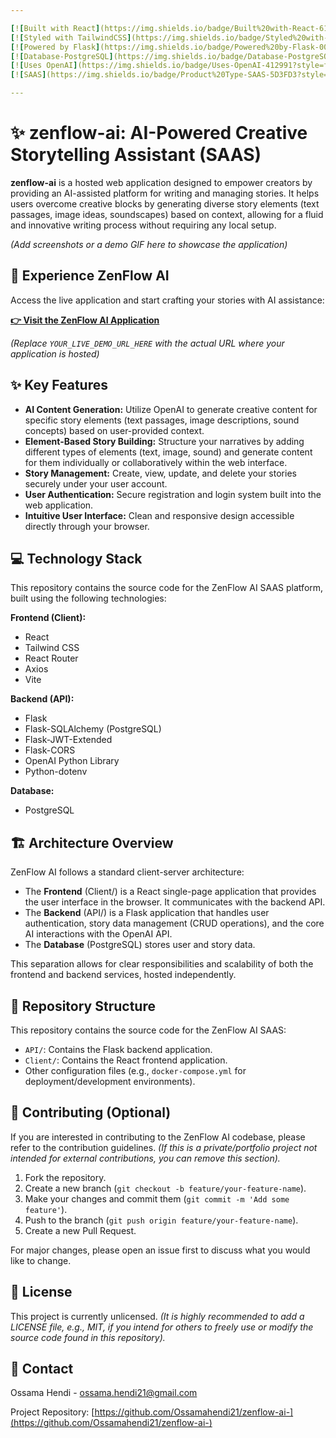 ```yaml
---

[![Built with React](https://img.shields.io/badge/Built%20with-React-61DAFB?style=for-the-badge&logo=react&logoColor=white)](https://react.dev/)
[![Styled with TailwindCSS](https://img.shields.io/badge/Styled%20with-TailwindCSS-06B6D4?style=for-the-badge&logo=tailwindcss&logoColor=white)](https://tailwindcss.com/)
[![Powered by Flask](https://img.shields.io/badge/Powered%20by-Flask-000000?style=for-the-badge&logo=flask&logoColor=white)](https://flask.palletsprojects.com/)
[![Database-PostgreSQL](https://img.shields.io/badge/Database-PostgreSQL-4169E1?style=for-the-badge&logo=postgresql&logoColor=white)](https://www.postgresql.org/)
[![Uses OpenAI](https://img.shields.io/badge/Uses-OpenAI-412991?style=for-the-badge&logo=openai&logoColor=white)](https://openai.com/)
[![SAAS](https://img.shields.io/badge/Product%20Type-SAAS-5D3FD3?style=for-the-badge&logo=vercel&logoColor=white)](#) <!-- Or substitute with your hosting provider logo if applicable -->

---
```


# ✨ zenflow-ai: AI-Powered Creative Storytelling Assistant (SAAS)

**zenflow-ai** is a hosted web application designed to empower creators by providing an AI-assisted platform for writing and managing stories. It helps users overcome creative blocks by generating diverse story elements (text passages, image ideas, soundscapes) based on context, allowing for a fluid and innovative writing process without requiring any local setup.

*(Add screenshots or a demo GIF here to showcase the application)*

## 🚀 Experience ZenFlow AI

Access the live application and start crafting your stories with AI assistance:

**[👉 Visit the ZenFlow AI Application](YOUR_LIVE_DEMO_URL_HERE)**

*(Replace `YOUR_LIVE_DEMO_URL_HERE` with the actual URL where your application is hosted)*

## ✨ Key Features

*   **AI Content Generation:** Utilize OpenAI to generate creative content for specific story elements (text passages, image descriptions, sound concepts) based on user-provided context.
*   **Element-Based Story Building:** Structure your narratives by adding different types of elements (text, image, sound) and generate content for them individually or collaboratively within the web interface.
*   **Story Management:** Create, view, update, and delete your stories securely under your user account.
*   **User Authentication:** Secure registration and login system built into the web application.
*   **Intuitive User Interface:** Clean and responsive design accessible directly through your browser.

## 💻 Technology Stack

This repository contains the source code for the ZenFlow AI SAAS platform, built using the following technologies:

**Frontend (Client):**
*   React
*   Tailwind CSS
*   React Router
*   Axios
*   Vite

**Backend (API):**
*   Flask
*   Flask-SQLAlchemy (PostgreSQL)
*   Flask-JWT-Extended
*   Flask-CORS
*   OpenAI Python Library
*   Python-dotenv

**Database:**
*   PostgreSQL

## 🏗️ Architecture Overview

ZenFlow AI follows a standard client-server architecture:

*   The **Frontend** (Client/) is a React single-page application that provides the user interface in the browser. It communicates with the backend API.
*   The **Backend** (API/) is a Flask application that handles user authentication, story data management (CRUD operations), and the core AI interactions with the OpenAI API.
*   The **Database** (PostgreSQL) stores user and story data.

This separation allows for clear responsibilities and scalability of both the frontend and backend services, hosted independently.

## 📂 Repository Structure

This repository contains the source code for the ZenFlow AI SAAS:

*   `API/`: Contains the Flask backend application.
*   `Client/`: Contains the React frontend application.
*   Other configuration files (e.g., `docker-compose.yml` for deployment/development environments).

## 👋 Contributing (Optional)

If you are interested in contributing to the ZenFlow AI codebase, please refer to the contribution guidelines. *(If this is a private/portfolio project not intended for external contributions, you can remove this section).*

1.  Fork the repository.
2.  Create a new branch (`git checkout -b feature/your-feature-name`).
3.  Make your changes and commit them (`git commit -m 'Add some feature'`).
4.  Push to the branch (`git push origin feature/your-feature-name`).
5.  Create a new Pull Request.

For major changes, please open an issue first to discuss what you would like to change.

## 📄 License

This project is currently unlicensed. *(It is highly recommended to add a LICENSE file, e.g., MIT, if you intend for others to freely use or modify the source code found in this repository).*

## 📧 Contact

Ossama Hendi - [ossama.hendi21@gmail.com](mailto:ossama.hendi21@gmail.com)

Project Repository: [https://github.com/Ossamahendi21/zenflow-ai-](https://github.com/Ossamahendi21/zenflow-ai-)
